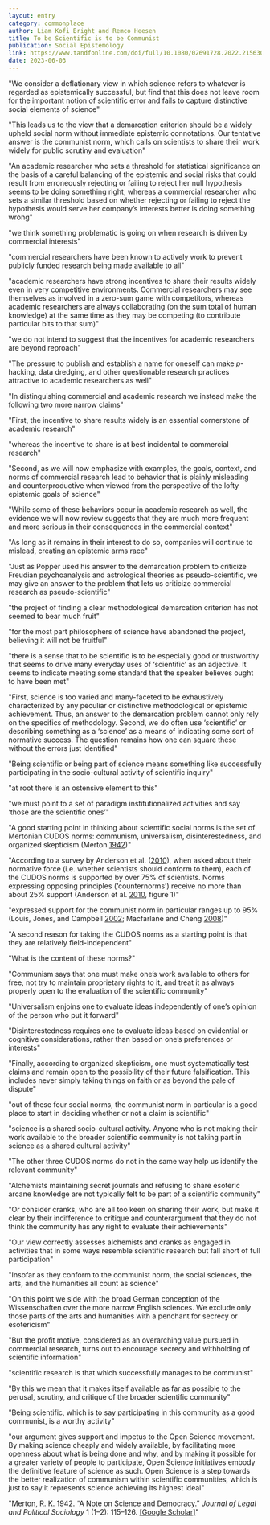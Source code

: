 ```yaml
---
layout: entry
category: commonplace
author: Liam Kofi Bright and Remco Heesen
title: To be Scientific is to be Communist
publication: Social Epistemology
link: https://www.tandfonline.com/doi/full/10.1080/02691728.2022.2156308
date: 2023-06-03
---
```


"We consider a deflationary view in which science refers to whatever is regarded as epistemically successful, but find that this does not leave room for the important notion of scientific error and fails to capture distinctive social elements of science"

"This leads us to the view that a demarcation criterion should be a widely upheld social norm without immediate epistemic connotations. Our tentative answer is the communist norm, which calls on scientists to share their work widely for public scrutiny and evaluation"

"An academic researcher who sets a threshold for statistical significance on the basis of a careful balancing of the epistemic and social risks that could result from erroneously rejecting or failing to reject her null hypothesis seems to be doing something right, whereas a commercial researcher who sets a similar threshold based on whether rejecting or failing to reject the hypothesis would serve her company’s interests better is doing something wrong"

"we think something problematic is going on when research is driven by commercial interests"

"commercial researchers have been known to actively work to prevent publicly funded research being made available to all"

"academic researchers have strong incentives to share their results widely even in very competitive environments. Commercial researchers may see themselves as involved in a zero-sum game with competitors, whereas academic researchers are always collaborating (on the sum total of human knowledge) at the same time as they may be competing (to contribute particular bits to that sum)"

"we do not intend to suggest that the incentives for academic researchers are beyond reproach"

"The pressure to publish and establish a name for oneself can make *p*-hacking, data dredging, and other questionable research practices attractive to academic researchers as well"

"In distinguishing commercial and academic research we instead make the following two more narrow claims"

"First, the incentive to share results widely is an essential cornerstone of academic research"

"whereas the incentive to share is at best incidental to commercial research"

"Second, as we will now emphasize with examples, the goals, context, and norms of commercial research lead to behavior that is plainly misleading and counterproductive when viewed from the perspective of the lofty epistemic goals of science"

"While some of these behaviors occur in academic research as well, the evidence we will now review suggests that they are much more frequent and more serious in their consequences in the commercial context"

"As long as it remains in their interest to do so, companies will continue to mislead, creating an epistemic arms race"

"Just as Popper used his answer to the demarcation problem to criticize Freudian psychoanalysis and astrological theories as pseudo-scientific, we may give an answer to the problem that lets us criticize commercial research as pseudo-scientific"

"the project of finding a clear methodological demarcation criterion has not seemed to bear much fruit"

"for the most part philosophers of science have abandoned the project, believing it will not be fruitful"

"there is a sense that to be scientific is to be especially good or trustworthy that seems to drive many everyday uses of ‘scientific’ as an adjective. It seems to indicate meeting some standard that the speaker believes ought to have been met"

"First, science is too varied and many-faceted to be exhaustively characterized by any peculiar or distinctive methodological or epistemic achievement. Thus, an answer to the demarcation problem cannot only rely on the specifics of methodology. Second, we do often use ‘scientific’ or describing something as a ‘science’ as a means of indicating some sort of normative success. The question remains how one can square these without the errors just identified"

"Being scientific or being part of science means something like successfully participating in the socio-cultural activity of scientific inquiry"

"at root there is an ostensive element to this"

"we must point to a set of paradigm institutionalized activities and say ‘those are the scientific ones’"

"A good starting point in thinking about scientific social norms is the set of Mertonian CUDOS norms: communism, universalism, disinterestedness, and organized skepticism (Merton [1942](https://www.tandfonline.com/doi/full/10.1080/02691728.2022.2156308#))"

"According to a survey by Anderson et al. ([2010](https://www.tandfonline.com/doi/full/10.1080/02691728.2022.2156308#)), when asked about their normative force (i.e. whether scientists should conform to them), each of the CUDOS norms is supported by over 75% of scientists. Norms expressing opposing principles (‘counternorms’) receive no more than about 25% support (Anderson et al. [2010](https://www.tandfonline.com/doi/full/10.1080/02691728.2022.2156308#), figure 1)"

"expressed support for the communist norm in particular ranges up to 95% (Louis, Jones, and Campbell [2002](https://www.tandfonline.com/doi/full/10.1080/02691728.2022.2156308#); Macfarlane and Cheng [2008](https://www.tandfonline.com/doi/full/10.1080/02691728.2022.2156308#))"

"A second reason for taking the CUDOS norms as a starting point is that they are relatively field-independent"

"What is the content of these norms?"

"Communism says that one must make one’s work available to others for free, not try to maintain proprietary rights to it, and treat it as always properly open to the evaluation of the scientific community"

"Universalism enjoins one to evaluate ideas independently of one’s opinion of the person who put it forward"

"Disinterestedness requires one to evaluate ideas based on evidential or cognitive considerations, rather than based on one’s preferences or interests"

"Finally, according to organized skepticism, one must systematically test claims and remain open to the possibility of their future falsification. This includes never simply taking things on faith or as beyond the pale of dispute"

"out of these four social norms, the communist norm in particular is a good place to start in deciding whether or not a claim is scientific"

"science is a shared socio-cultural activity. Anyone who is not making their work available to the broader scientific community is not taking part in science as a shared cultural activity"

"The other three CUDOS norms do not in the same way help us identify the relevant community"

"Alchemists maintaining secret journals and refusing to share esoteric arcane knowledge are not typically felt to be part of a scientific community"

"Or consider cranks, who are all too keen on sharing their work, but make it clear by their indifference to critique and counterargument that they do not think the community has any right to evaluate their achievements"

"Our view correctly assesses alchemists and cranks as engaged in activities that in some ways resemble scientific research but fall short of full participation"

"Insofar as they conform to the communist norm, the social sciences, the arts, and the humanities all count as science"

"On this point we side with the broad German conception of the Wissenschaften over the more narrow English sciences. We exclude only those parts of the arts and humanities with a penchant for secrecy or esotericism"

"But the profit motive, considered as an overarching value pursued in commercial research, turns out to encourage secrecy and withholding of scientific information"

"scientific research is that which successfully manages to be communist"

"By this we mean that it makes itself available as far as possible to the perusal, scrutiny, and critique of the broader scientific community"

"Being scientific, which is to say participating in this community as a good communist, is a worthy activity"

"our argument gives support and impetus to the Open Science movement. By making science cheaply and widely available, by facilitating more openness about what is being done and why, and by making it possible for a greater variety of people to participate, Open Science initiatives embody the definitive feature of science as such. Open Science is a step towards the better realization of communism within scientific communities, which is just to say it represents science achieving its highest ideal"

"Merton, R. K. 1942. “A Note on Science and Democracy.” *Journal of Legal and Political Sociology* 1 (1–2): 115–126. [[Google Scholar]](http://scholar.google.com/scholar_lookup?hl=en&volume=1&publication_year=1942&pages=115-126&issue=1%E2%80%932&author=R.+K.+Merton&title=A+Note+on+Science+and+Democracy)"

